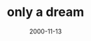 ---
layout: base.njk
title : 'only a dream' 
view_title : 'only a dream' 
year : '2000' 
date : '2000-11-13' 
img_file : '/drawing/onlydream.png' 
html_file : 'onlydream' 
next_html : 'penleak.html' 
year_order : '587' 
permalink : "title/{{html_file}}.html"
---